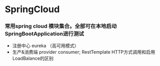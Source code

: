 # SpringCloud

###	常用spring cloud 模块集合。全部可在本地启动SpringBootApplication进行测试
-	注册中心 eureka （高可用模式）
- 生产&消费端 provider consumer; RestTemplate HTTP方式调用和启用LoadBalance的区别

